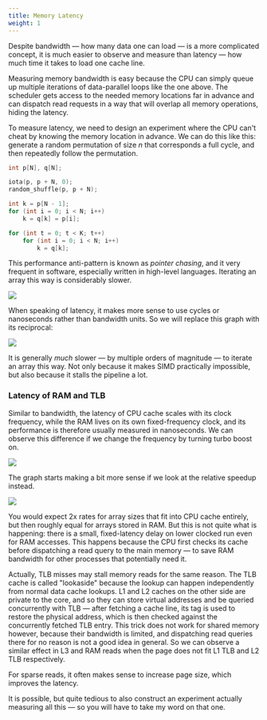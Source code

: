 ```yaml
---
title: Memory Latency
weight: 1
---
```


Despite bandwidth — how many data one can load — is a more complicated concept, it is much easier to observe and measure than latency — how much time it takes to load one cache line.

Measuring memory bandwidth is easy because the CPU can simply queue up multiple iterations of data-parallel loops like the one above. The scheduler gets access to the needed memory locations far in advance and can dispatch read requests in a way that will overlap all memory operations, hiding the latency.

To measure latency, we need to design an experiment where the CPU can't cheat by knowing the memory location in advance. We can do this like this: generate a random permutation of size $n$ that corresponds a full cycle, and then repeatedly follow the permutation.

```cpp
int p[N], q[N];

iota(p, p + N, 0);
random_shuffle(p, p + N);

int k = p[N - 1];
for (int i = 0; i < N; i++)
    k = q[k] = p[i];

for (int t = 0; t < K; t++)
    for (int i = 0; i < N; i++)
        k = q[k];
```

This performance anti-pattern is known as *pointer chasing*, and it very frequent in software, especially written in high-level languages. Iterating an array this way is considerably slower.

![](../img/permutation-latency.svg)

When speaking of latency, it makes more sense to use cycles or nanoseconds rather than bandwidth units. So we will replace this graph with its reciprocal:

![](../img/latency-throughput.svg)

It is generally *much* slower — by multiple orders of magnitude — to iterate an array this way. Not only because it makes SIMD practically impossible, but also because it stalls the pipeline a lot.

### Latency of RAM and TLB

Similar to bandwidth, the latency of CPU cache scales with its clock frequency, while the RAM lives on its own fixed-frequency clock, and its performance is therefore usually measured in nanoseconds. We can observe this difference if we change the frequency by turning turbo boost on.

![](../img/permutation-boost.svg)

The graph starts making a bit more sense if we look at the relative speedup instead.

![](../img/permutation-boost-speedup.svg)

You would expect 2x rates for array sizes that fit into CPU cache entirely, but then roughly equal for arrays stored in RAM. But this is not quite what is happening: there is a small, fixed-latency delay on lower clocked run even for RAM accesses. This happens because the CPU first checks its cache before dispatching a read query to the main memory — to save RAM bandwidth for other processes that potentially need it.

Actually, TLB misses may stall memory reads for the same reason. The TLB cache is called "lookaside" because the lookup can happen independently from normal data cache lookups. L1 and L2 caches on the other side are private to the core, and so they can store virtual addresses and be queried concurrently with TLB — after fetching a cache line, its tag is used to restore the physical address, which is then checked against the concurrently fetched TLB entry. This trick does not work for shared memory however, because their bandwidth is limited, and dispatching read queries there for no reason is not a good idea in general. So we can observe a similar effect in L3 and RAM reads when the page does not fit L1 TLB and L2 TLB respectively.

For sparse reads, it often makes sense to increase page size, which improves the latency.

It is possible, but quite tedious to also construct an experiment actually measuring all this — so you will have to take my word on that one.
